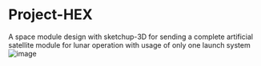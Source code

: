# Project-HEX
A space module design with sketchup-3D for sending a complete artificial satellite module for lunar operation with usage of only one launch system 
![image](https://user-images.githubusercontent.com/77600063/193393520-ddc5b2c1-8657-4724-afd2-abb6045b0aab.png)
